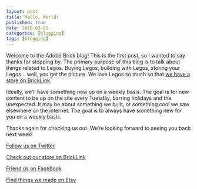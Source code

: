 ```yaml
---
layout: post
title: Hello, World!
published: true
date: 2016-02-01
categories: [blogging]
tags: [blogging]
---
```


Welcome to the Adobe Brick blog!  This is the first post, so I wanted to say thanks for stopping by.  The primary purpose of this blog is to talk about things related to Legos.  Buying Legos, building with Legos, storing your Legos… well, you get the picture.  We love Legos so much so that <a href="http://www.bricklink.com/store.asp?p=AdobeBrick">we have a store on BrickLink</a>.  

Ideally, we’ll have something new up on a weekly basis.  The goal is for new content to be up on the site every Tuesday, barring holidays and the unexpected.  It may be about something we built, or something cool we saw elsewhere on the internet.  The goal is to always have something new for you on a weekly basis.

Thanks again for checking us out.  We’re looking forward to seeing you back next week!  

[Follow us on Twitter](http://twitter.com/AdobeBrick)

[Check out our store on BrickLink]( http://www.bricklink.com/store.asp?p=AdobeBrick)

[Friend us on Facebook]( https://www.facebook.com/people/Adobe-Brick/100010734844686)

[Find things we made on Etsy](https://www.etsy.com/shop/Anellas)
